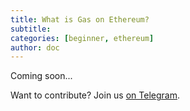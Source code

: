 ```yaml
---
title: What is Gas on Ethereum?
subtitle: 
categories: [beginner, ethereum]
author: doc
---
```


Coming soon...

Want to contribute? Join us [on Telegram](https://t.me/OctoFiCommunity).
